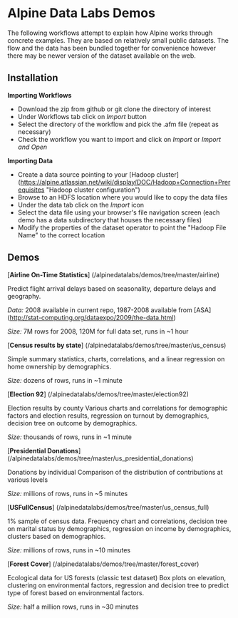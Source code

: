 Alpine Data Labs Demos
======================

The following workflows attempt to explain how Alpine works through concrete examples.  They are based on relatively small public datasets.  The flow and the data has been bundled together for convenience however there may be newer version of the dataset available on the web.

Installation
------------


__Importing Workflows__

* Download the zip from github or git clone the directory of interest
* Under Workflows tab click on _Import_ button 
* Select the directory of the workflow and pick the .afm file (repeat as necessary)
* Check the workflow you want to import and click on _Import_ or _Import and Open_

__Importing Data__

* Create a data source pointing to your [Hadoop cluster] (https://alpine.atlassian.net/wiki/display/DOC/Hadoop+Connection+Prerequisites "Hadoop cluster configuration")
* Browse to an HDFS location where you would like to copy the data files
* Under the data tab click on the _Import_ icon
* Select the data file using your browser's file navigation screen (each demo has a data subdirectory that houses the necessary files)
* Modify the properties of the dataset operator to point the "Hadoop File Name" to the correct location

Demos
-----

[__Airline On-Time Statistics__] (/alpinedatalabs/demos/tree/master/airline)

Predict flight arrival delays based on seasonality, departure delays and geography.

_Data:_ 2008 available in current repo, 1987-2008 available from [ASA] (http://stat-computing.org/dataexpo/2009/the-data.html) 

_Size:_ 7M rows for 2008, 120M for full data set, runs in ~1 hour

[__Census results by state__] (/alpinedatalabs/demos/tree/master/us_census)

Simple summary statistics, charts, correlations, and a linear regression on home ownership by demographics.

_Size:_ dozens of rows, runs in ~1 minute


[__Election 92__] (/alpinedatalabs/demos/tree/master/election92)

Election results by county
Various charts and correlations for demographic factors and election results, regression on turnout by demographics, decision tree on outcome by demographics.

_Size:_ thousands of rows, runs in ~1 minute

[__Presidential Donations__] (/alpinedatalabs/demos/tree/master/us_presidential_donations)

Donations by individual
Comparison of the distribution of contributions at various levels

_Size:_ millions of rows, runs in ~5 minutes


[__USFullCensus__] (/alpinedatalabs/demos/tree/master/us_census_full)

1% sample of census data. Frequency chart and correlations, decision tree on marital status by demographics, regression on income by demographics, clusters based on demographics.

_Size:_ millions of rows, runs in ~10 minutes

[__Forest Cover__] (/alpinedatalabs/demos/tree/master/forest_cover)

Ecological data for US forests (classic test dataset)
Box plots on elevation, clustering on environmental factors, regression and decision tree to predict type of forest based on environmental factors.

_Size:_ half a million rows, runs in ~30 minutes


 